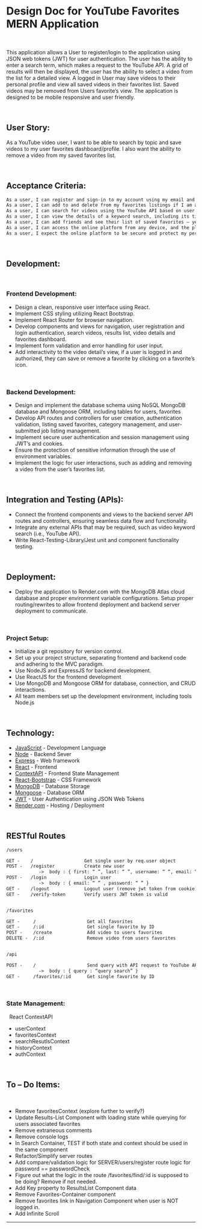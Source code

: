 # Design Doc for YouTube Favorites MERN Application
&nbsp;

This application allows a User to register/login to the application using JSON web tokens (JWT) for user authentication. The user has the ability to enter a search term, which makes a request to the YouTube API. A grid of results will then be displayed, the user has the ability to select a video from the list for a detailed view. A logged in User may save videos to their personal profile and view all saved videos in their favorites list. Saved videos may be removed from Users favorite’s view. The application is designed to be mobile responsive and user friendly. 

&nbsp;

## User Story:

As a YouTube video user, I want to be able to search by topic and save videos to my user favorites dashboard/profile. I also want the ability to remove a video from my saved favorites list.

&nbsp;

## Acceptance Criteria:
```md
As a user, I can register and sign-in to my account using my email and password.
As a user, I can add to and delete from my favorites listings if I am an authenticated user.
As a user, I can search for videos using the YouTube API based on user keyword input.
As a user, I can view the details of a keyword search, including its title, thumbnail preview, content creator and short description.
As a user, I can add friends and see their list of saved favorites – yet to implement
As a user, I can access the online platform from any device, and the platform should be responsive and user-friendly.
As a user, I expect the online platform to be secure and protect my personal information.
```
&nbsp;

## Development:

&nbsp;

### Frontend Development:

*	Design a clean, responsive user interface using React.
*	Implement CSS styling utilizing React Bootstrap.
*	Implement React Router for browser navigation.
*	Develop components and views for navigation, user registration and login authentication, search videos, results list, video details and favorites dashboard.
*	Implement form validation and error handling for user input.
*	Add interactivity to the video detail’s view, if a user is logged in and authorized, they can save or remove a favorite by clicking on a favorite’s icon.

&nbsp;

### Backend Development:

*	Design and implement the database schema using NoSQL MongoDB database and Mongoose ORM, including tables for users, favorites
*	Develop API routes and controllers for user creation, authentication validation, listing saved favorites, category management, and user-submitted job listing management.
*	Implement secure user authentication and session management using JWT’s and cookies.
*	Ensure the protection of sensitive information through the use of environment variables.
*	Implement the logic for user interactions, such as adding and removing a video from the user’s favorites list.

&nbsp;

## Integration and Testing (APIs):

*	Connect the frontend components and views to the backend server API routes and controllers, ensuring seamless data flow and functionality.
*	Integrate any external APIs that may be required, such as video keyword search (i.e., YouTube API).
*	Write React-Testing-Library/Jest unit and component functionality testing.

&nbsp;

## Deployment:

*	Deploy the application to Render.com with the MongoDB Atlas cloud database and proper environment variable configurations. Setup proper routing/rewrites to allow frontend deployment and backend server deployment to communicate. 

&nbsp;

### Project Setup:

*	Initialize a git repository for version control. 
*	Set up your project structure, separating frontend and backend code and adhering to the MVC paradigm. 
*	Use NodeJS and ExpressJS for backend development. 
*	Use ReactJS for the frontend development
*	Use MongoDB and Mongoose ORM for database, connection, and CRUD interactions. 
*	All team members set up the development environment, including tools Node.js 

&nbsp;

## Technology:

- [JavaScript]() - Development Language
- [Node](www.nodejs.org) - Backend Sever
- [Express]() - Web framework
- [React]() - Frontend 
- [ContextAPI]() - Frontend State Management
- [React-Bootstrap]() - CSS Framework
- [MongoDB]() - Database Storage
- [Mongoose]() - Database ORM
- [JWT]() - User Authentication using JSON Web Tokens
- [Render.com](www.render.com) - Hosting / Deployment

&nbsp;

## RESTful Routes
```md
/users

GET -    /                   Get single user by req.user object
POST -   /register           Create new user
            ->	body : { first: “ ”, last: “ ”, username: “ “, email: “ “, password: “ “, confirm: “ “ }
POST -   /login              Login user
            ->	body : { email: “ ” , password: “ ” }
GET -    /logout             Logout user (remove jwt token from cookie)
GET -    /verify-token       Verify users JWT token is valid


/favorites

GET -     /                   Get all favorites                   
GET -     /:id                Get single favorite by ID
POST -    /create             Add video to users favorites
DELETE -  /:id                Remove video from users favorites


/api

POST -    /                   Send query with API request to YouTube API 
            ->	body : { query : “query search” } 
GET -     /favorites/:id      Get single favorite by ID
```
&nbsp;
&nbsp;

### State Management:
&nbsp;
React ContextAPI

-	userContext
-	favoritesContext
-	searchResutlsContext
-	historyContext
-	authContext

&nbsp;
&nbsp;


## To – Do Items:
&nbsp;
*	Remove favoritesContext (explore further to verify?)
*	Update Results-List Component with loading state while querying for users associated favorites
*	Remove extraneous comments
*	Remove console logs
*	In Search Container, TEST if both state and context should be used in the same component
*	Refactor/Simplify server routes
*	Add compare/validation logic for SERVER/users/register route logic for password == passwordCheck
*	Figure out what the logic in the route /favorites/find/:id is supposed to be doing? Remove if not needed.
*	Add Key property to ResultsList Component data
*	Remove Favorites-Container component
*	Remove favorites link in Navigation Component when user is NOT logged in.
*   Add Infinite Scroll

---